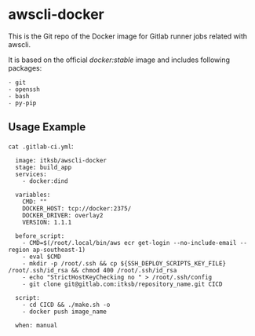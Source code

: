 # awscli-docker

This is the Git repo of the Docker image for Gitlab runner jobs related with awscli.

It is based on the official _docker:stable_ image and includes following packages:

    - git
    - openssh
    - bash
    - py-pip 
    
## Usage Example

`cat .gitlab-ci.yml`:

```build_app:
  image: itksb/awscli-docker
  stage: build_app
  services:
    - docker:dind

  variables:
    CMD: ""
    DOCKER_HOST: tcp://docker:2375/
    DOCKER_DRIVER: overlay2
    VERSION: 1.1.1

  before_script:
    - CMD=$(/root/.local/bin/aws ecr get-login --no-include-email --region ap-southeast-1)
    - eval $CMD
    - mkdir -p /root/.ssh && cp ${SSH_DEPLOY_SCRIPTS_KEY_FILE} /root/.ssh/id_rsa && chmod 400 /root/.ssh/id_rsa
    - echo "StrictHostKeyChecking no " > /root/.ssh/config
    - git clone git@gitlab.com:itksb/repository_name.git CICD

  script:
    - cd CICD && ./make.sh -o
    - docker push image_name

  when: manual
  ```